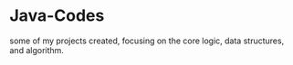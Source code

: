 # Java-Codes
some of my projects created, focusing on the core logic, data structures, and algorithm.
